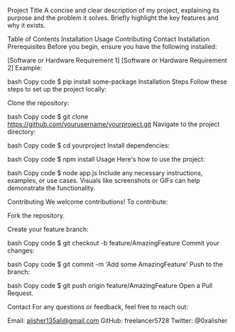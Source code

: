 Project Title
A concise and clear description of my project, explaining its purpose and the problem it solves. Briefly highlight the key features and why it exists.

Table of Contents
Installation
Usage
Contributing
Contact
Installation
Prerequisites
Before you begin, ensure you have the following installed:

[Software or Hardware Requirement 1]
[Software or Hardware Requirement 2]
Example:

bash
Copy code
$ pip install some-package
Installation Steps
Follow these steps to set up the project locally:

Clone the repository:

bash
Copy code
$ git clone https://github.com/yourusername/yourproject.git
Navigate to the project directory:

bash
Copy code
$ cd yourproject
Install dependencies:

bash
Copy code
$ npm install
Usage
Here's how to use the project:

bash
Copy code
$ node app.js
Include any necessary instructions, examples, or use cases. Visuals like screenshots or GIFs can help demonstrate the functionality.

Contributing
We welcome contributions! To contribute:

Fork the repository.

Create your feature branch:

bash
Copy code
$ git checkout -b feature/AmazingFeature
Commit your changes:

bash
Copy code
$ git commit -m 'Add some AmazingFeature'
Push to the branch:

bash
Copy code
$ git push origin feature/AmazingFeature
Open a Pull Request.

Contact
For any questions or feedback, feel free to reach out:

Email: alisher135ali@gmail.com
GitHub: freelancer5728
Twitter: @0xalisher
